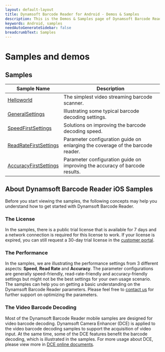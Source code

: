 ```yaml
---
layout: default-layout
title: Dynamsoft Barcode Reader for Android - Demos & Samples
description: This is the Demos & Samples page of Dynamsoft Barcode Reader for Android SDK.
keywords: Android, samples
needAutoGenerateSidebar: false
breadcrumbText: Samples
---
```


# Samples and demos

## Samples

| Sample Name | Description |
| ----------- | ----------- |
| [Helloworld](helloworld.md) | The simplest video streaming barcode scanner. |
| [GeneralSettings](general.md) | Illustrating some typical barcode decoding settings. |
| [SpeedFirstSettings](speed.md) | Solutions on improving the barcode decoding speed. |
| [ReadRateFirstSettings](read-rate.md) | Parameter configuration guide on enlarging the coverage of the barcode reader. |
| [AccuracyFirstSettings](accuracy.md) | Parameter configuration guide on improving the accuracy of barcode results. |

## About Dynamsoft Barcode Reader iOS Samples

Before you start viewing the samples, the following concepts may help you understand how to get started with Dynamsoft Barcode Reader.

### The License

In the samples, there is a public trial license that is available for 7 days and a network connection is required for this license to work. If your license is expired, you can still request a 30-day trial license in the <a href="https://www.dynamsoft.com/customer/license/trialLicense?product=dbr&utm_source=documents" target="_blank">customer portal</a>.

### The Performance

In the samples, we are illustrating the performance settings from 3 different aspects: **Speed**, **Read Rate** and **Accuracy**. The parameter configurations are generally speed-friendly, read-rate-friendly and accuracy-friendly settings but might not be the best settings for your own usage scenario. The samples can help you on getting a basic understanding on the Dynamsoft Barcode Reader parameters. Please feel free to <a href="https://www.dynamsoft.com/company/contact/" target="_blank">contact us</a> for further support on optimizing the parameters.

### The Video Barcode Decoding

Most of the Dynamsoft Barcode Reader mobile samples are designed for video barcode decoding. Dynamsoft Camera Enhancer (DCE) is applied to the video barcode decoding samples to support the acquisition of video input. At the same time, some of the DCE features benefit the barcode decoding, which is illustrated in the samples. For more usage about DCE, please view more in <a href="https://www.dynamsoft.com/camera-enhancer/docs/introduction/?ver=latest" target="_blank">DCE online documents</a>.
